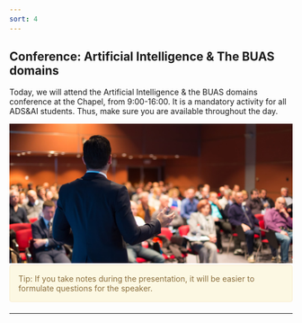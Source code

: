 ```yaml
---
sort: 4
---
```


## Conference: Artificial Intelligence & The BUAS domains

Today, we will attend the Artificial Intelligence & the BUAS domains conference at the Chapel, from 9:00-16:00. It is a mandatory activity for all ADS&AI students. Thus, make sure you are available throughout the day.

<img src="./images/conference.jpg" alt="Conference" width="550"/>

<div style="padding: 15px; border: 1px solid transparent; border-color: transparent; margin-bottom: 20px; border-radius: 4px; color: #8a6d3b;; background-color: #fcf8e3; border-color: #faebcc;">
Tip: If you take notes during the presentation, it will be easier to formulate questions for the speaker.
</div>

***
